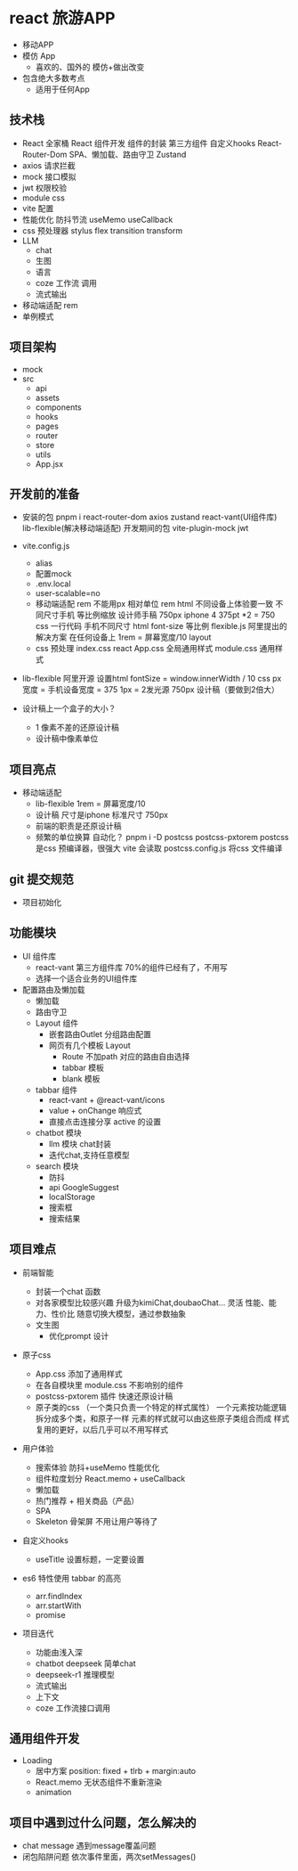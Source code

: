 # react 旅游APP
- 移动APP
- 模仿 App 
   - 喜欢的、国外的 模仿+做出改变
- 包含绝大多数考点
   - 适用于任何App 

## 技术栈
- React 全家桶
   React 组件开发
      组件的封装
      第三方组件
      自定义hooks
   React-Router-Dom
      SPA、懒加载、路由守卫
   Zustand
- axios 请求拦截
- mock 接口模拟
- jwt 权限校验
- module css 
- vite 配置
- 性能优化
   防抖节流
   useMemo useCallback
- css 预处理器 stylus 
   flex transition transform 
- LLM 
   - chat
   - 生图
   - 语言
   - coze 工作流 调用
   - 流式输出
- 移动端适配
   rem 
- 单例模式
  
## 项目架构
- mock
- src
   - api
   - assets
   - components
   - hooks
   - pages
   - router
   - store
   - utils
   - App.jsx

## 开发前的准备
- 安装的包
  pnpm i react-router-dom axios zustand 
  react-vant(UI组件库) 
  lib-flexible(解决移动端适配)
  开发期间的包
  vite-plugin-mock jwt

- vite.config.js
  - alias
  - 配置mock
  - .env.local
  - user-scalable=no
  - 移动端适配  rem
     不能用px 相对单位 rem html 
     不同设备上体验要一致
     不同尺寸手机 等比例缩放
     设计师手稿 750px iphone 4 375pt *2 = 750
     css 一行代码 手机不同尺寸 html font-size 等比例
     flexible.js 阿里提出的解决方案 在任何设备上
     1rem = 屏幕宽度/10 
     layout 
  - css 预处理
     index.css  react 
     App.css   全局通用样式
     module.css  通用样式

- lib-flexible
  阿里开源
  设置html fontSize = window.innerWidth / 10
  css px 宽度 = 手机设备宽度 = 375
  1px = 2发光源
  750px 设计稿（要做到2倍大）
- 设计稿上一个盒子的大小？
  - 1 像素不差的还原设计稿
  - 设计稿中像素单位

## 项目亮点
- 移动端适配 
   - lib-flexible 1rem = 屏幕宽度/10
   - 设计稿 尺寸是iphone 标准尺寸 750px 
   - 前端的职责是还原设计稿
   - 频繁的单位换算
     自动化？ pnpm i -D postcss postcss-pxtorem
     postcss 是css 预编译器，很强大
     vite 会读取 postcss.config.js 将css 文件编译


## git 提交规范
- 项目初始化
## 功能模块
- UI 组件库
   - react-vant 第三方组件库 70%的组件已经有了，不用写
   - 选择一个适合业务的UI组件库
- 配置路由及懒加载
   - 懒加载
   - 路由守卫
   - Layout 组件
     - 嵌套路由Outlet 分组路由配置
     - 网页有几个模板 Layout
        - Route 不加path 对应的路由自由选择
        - tabbar 模板
        - blank 模板
   - tabbar 组件
     - react-vant + @react-vant/icons
     - value + onChange 响应式
     - 直接点击连接分享 active 的设置    
   - chatbot 模块
     - llm 模块 chat封装
     - 迭代chat,支持任意模型
   - search 模块
     - 防抖
     - api 
        GoogleSuggest
     - localStorage 
     - 搜索框
     - 搜索结果
## 项目难点
- 前端智能
   - 封装一个chat 函数
   - 对各家模型比较感兴趣 升级为kimiChat,doubaoChat...  灵活
      性能、能力、性价比
      随意切换大模型，通过参数抽象
   - 文生图
     - 优化prompt 设计
- 原子css 
   - App.css 添加了通用样式
   - 在各自模块里 module.css 不影响别的组件
   - postcss-pxtorem 插件 快速还原设计稿
   - 原子类的css （一个类只负责一个特定的样式属性）
      一个元素按功能逻辑拆分成多个类，和原子一样
      元素的样式就可以由这些原子类组合而成
      样式复用的更好，以后几乎可以不用写样式
- 用户体验
   - 搜索体验  防抖+useMemo 性能优化
   - 组件粒度划分
     React.memo + useCallback 
   - 懒加载
   - 热门推荐 + 相关商品（产品）
   - SPA 
   - Skeleton 骨架屏
      不用让用户等待了
      

- 自定义hooks
   - useTitle 设置标题，一定要设置

- es6 特性使用
   tabbar 的高亮
   - arr.findIndex
   - arr.startWith
   - promise

- 项目迭代
   - 功能由浅入深
   - chatbot deepseek 简单chat
   - deepseek-r1 推理模型
   - 流式输出
   - 上下文
   - coze 工作流接口调用

## 通用组件开发
- Loading 
  - 居中方案
     position: fixed + tlrb + margin:auto
  - React.memo 无状态组件不重新渲染
  - animation 

## 项目中遇到过什么问题，怎么解决的
- chat message 遇到message覆盖问题
- 闭包陷阱问题
   依次事件里面，两次setMessages()



